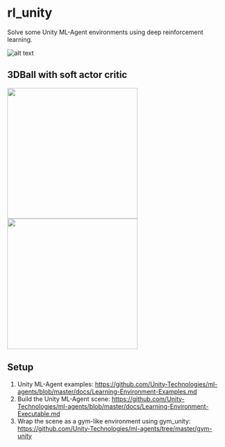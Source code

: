# rl_unity
Solve some Unity ML-Agent environments using deep reinforcement learning.


![alt text](https://user-images.githubusercontent.com/49927412/103162134-405bd900-47a1-11eb-8d0c-0f804a90a264.png)

## 3DBall with soft actor critic
<p float="left">
  <img src="https://user-images.githubusercontent.com/49927412/103163688-2082e000-47b6-11eb-9abc-a7dc7ffab8c1.gif" width="300" />
  <img src="https://user-images.githubusercontent.com/49927412/103163689-224ca380-47b6-11eb-807f-d2fc60baf3d0.gif" width="300" /> 
</p>

## Setup

1. Unity ML-Agent examples:
https://github.com/Unity-Technologies/ml-agents/blob/master/docs/Learning-Environment-Examples.md
2. Build the Unity ML-Agent scene:
https://github.com/Unity-Technologies/ml-agents/blob/master/docs/Learning-Environment-Executable.md
3. Wrap the scene as a gym-like environment using gym_unity:
https://github.com/Unity-Technologies/ml-agents/tree/master/gym-unity
